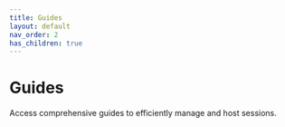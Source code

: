 ```yaml
---
title: Guides
layout: default
nav_order: 2
has_children: true
---
```


# Guides

Access comprehensive guides to efficiently manage and host sessions.

